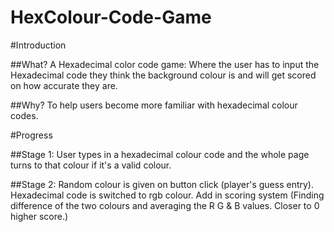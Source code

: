HexColour-Code-Game
===================

#Introduction

##What?
A Hexadecimal color code game:
Where the user has to input the Hexadecimal code they think the background colour is and will get scored on how accurate they are.

##Why?
To help users become more familiar with hexadecimal colour codes.


#Progress

##Stage 1: 
User types in a hexadecimal colour code and the whole page turns to that colour if it's a valid colour.

##Stage 2: 
Random colour is given on button click (player's guess entry). Hexadecimal code is switched to rgb colour. Add in scoring system (Finding difference of the two colours and averaging the R G & B values. Closer to 0 higher score.)
